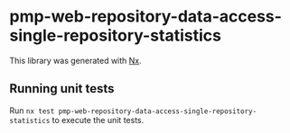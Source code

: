 # pmp-web-repository-data-access-single-repository-statistics

This library was generated with [Nx](https://nx.dev).

## Running unit tests

Run `nx test pmp-web-repository-data-access-single-repository-statistics` to execute the unit tests.
